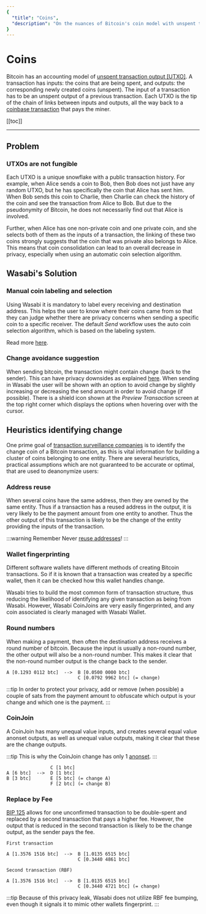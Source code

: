 ```yaml
---
{
  "title": "Coins",
  "description": "On the nuances of Bitcoin's coin model with unspent transaction outputs, the privacy problems and how to fix it. This is the Wasabi documentation, an archive of knowledge about the open-source, non-custodial and privacy-focused Bitcoin wallet for desktop."
}
---
```


# Coins

Bitcoin has an accounting model of [unspent transaction output [UTXO]](https://developer.bitcoin.org/devguide/block_chain.html).
A transaction has inputs: the coins that are being spent, and outputs: the corresponding newly created coins (unspent).
The input of a transaction has to be an unspent output of a previous transaction.
Each UTXO is the tip of the chain of links between inputs and outputs, all the way back to a [coinbase transaction](https://en.bitcoin.it/wiki/Coinbase) that pays the miner.

[[toc]]

---

## Problem

### UTXOs are not fungible

Each UTXO is a unique snowflake with a public transaction history.
For example, when Alice sends a coin to Bob, then Bob does not just have any random UTXO, but he has specifically the coin that Alice has sent him.
When Bob sends this coin to Charlie, then Charlie can check the history of the coin and see the transaction from Alice to Bob.
But due to the pseudonymity of Bitcoin, he does not necessarily find out that Alice is involved.

Further, when Alice has one non-private coin and one private coin, and she selects both of them as the inputs of a transaction, the linking of these two coins strongly suggests that the coin that was private also belongs to Alice.
This means that coin consolidation can lead to an overall decrease in privacy, especially when using an automatic coin selection algorithm.

## Wasabi's Solution

### Manual coin labeling and selection

Using Wasabi it is mandatory to label every receiving and destination address.
This helps the user to know where their coins came from so that they can judge whether there are privacy concerns when sending a specific coin to a specific receiver.
The default _Send_ workflow uses the auto coin selection algorithm, which is based on the labeling system.

Read more [here](/using-wasabi/Receive.md#the-importance-of-labeling).

### Change avoidance suggestion

When sending bitcoin, the transaction might contain change (back to the sender).
This can have privacy downsides as explained [here](/using-wasabi/ChangeCoins.md#why-change-is-an-issue).
When sending in Wasabi the user will be shown with an option to avoid change by slightly increasing or decreasing the send amount in order to avoid change (if possible).
There is a shield icon shown at the _Preview Transaction_ screen at the top right corner which displays the options when hovering over with the cursor.

## Heuristics identifying change

One prime goal of [transaction surveillance companies](/why-wasabi/TransactionSurveillanceCompanies.md) is to identify the change coin of a Bitcoin transaction, as this is vital information for building a cluster of coins belonging to one entity.
There are several heuristics, practical assumptions which are not guaranteed to be accurate or optimal, that are used to deanonymize users:

### Address reuse

When several coins have the same address, then they are owned by the same entity.
Thus if a transaction has a reused address in the output, it is very likely to be the payment amount from one entity to another.
Thus the other output of this transaction is likely to be the change of the entity providing the inputs of the transaction.

:::warning Remember
Never [reuse addresses](/why-wasabi/AddressReuse.md#problem)!
:::

### Wallet fingerprinting

Different software wallets have different methods of creating Bitcoin transactions.
So if it is known that a transaction was created by a specific wallet, then it can be checked how this wallet handles change.

Wasabi tries to build the most common form of transaction structure, thus reducing the likelihood of identifying any given transaction as being from Wasabi.
However, Wasabi CoinJoins are very easily fingerprinted, and any coin associated is clearly managed with Wasabi Wallet.

### Round numbers

When making a payment, then often the destination address receives a round number of bitcoin.
Because the input is usually a non-round number, the other output will also be a non-round number.
This makes it clear that the non-round number output is the change back to the sender.

```
A [0.1293 0112 btc]  -->  B [0.0500 0000 btc]
                          C [0.0792 9962 btc] (= change)
```

:::tip
In order to protect your privacy, add or remove (when possible) a couple of sats from the payment amount to obfuscate which output is your change and which one is the payment.
:::

### CoinJoin

A CoinJoin has many unequal value inputs, and creates several equal value anonset outputs, as well as unequal value outputs, making it clear that these are the change outputs.

:::tip
This is why the CoinJoin change has only 1 [anonset](https://docs.wasabiwallet.io/glossary/Glossary-PrivacyWasabi.html#anonymity-set-anonset).
:::

```
                C [1 btc]
A [6 btc]  -->  D [1 btc]
B [3 btc]       E [5 btc] (= change A)
                F [2 btc] (= change B)

```

### Replace by Fee

[BIP 125](https://github.com/bitcoin/bips/blob/master/bip-0125.mediawiki) allows for one unconfirmed transaction to be double-spent and replaced by a second transaction that pays a higher fee.
However, the output that is reduced in the second transaction is likely to be the change output, as the sender pays the fee.

```
First transaction

A [1.3576 1516 btc]  -->  B [1.0135 6515 btc]
                          C [0.3440 4861 btc] 

Second transaction (RBF)

A [1.3576 1516 btc]  -->  B [1.0135 6515 btc]
                          C [0.3440 4721 btc] (= change)
```

:::tip
Because of this privacy leak, Wasabi does not utilize RBF fee bumping, even though it signals it to mimic other wallets fingerprint.
:::
